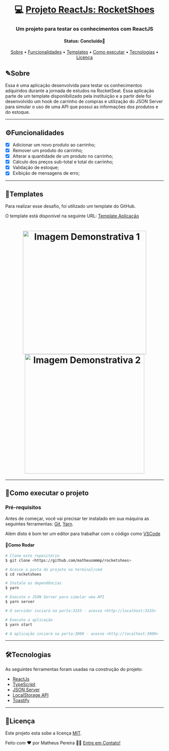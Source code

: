 <h1 align="center">
   💻 <a href="#"> Projeto ReactJs: RocketShoes </a>
</h1>

<h3 align="center">
   Um projeto para testar os conhecimentos com ReactJS
</h3>

<h4 align="center"> 
	 Status: Concluído🚀
</h4>

<p align="center">
 <a href="#sobre">Sobre</a> •
 <a href="#funcionalidades">Funcionalidades</a> •
 <a href="#templates">Templates</a> • 
 <a href="#como-executar-o-projeto">Como executar</a> • 
 <a href="#tecnologias">Tecnologias</a> • 
 <a href="#licença">Licença</a>
</p>


## ✎Sobre

Essa é uma aplicação desenvolvida para testar os conhecimentos adquiridos durante a jornada de estudos na RocketSeat. Essa aplicação parte de um template disponibilizado pela instituição e a partir dele foi desenvolvido um hook de carrinho de compras e utilização do JSON Server para simular o uso de uma API que possui as informações dos produtos e do estoque. 


---

## ⚙Funcionalidades

- [x]  Adicionar um novo produto ao carrinho;
- [x]  Remover um produto do carrinho;
- [x]  Alterar a quantidade de um produto no carrinho;
- [x]  Cálculo dos preços sub-total e total do carrinho;
- [x]  Validação de estoque;
- [x]  Exibição de mensagens de erro;

---

## 🎨Templates

Para realizar esse desafio, foi utilizado um template do GitHub.

O template está disponível na seguinte URL: [Template Aplicação](https://github.com/rocketseat-education/ignite-template-reactjs-criando-um-hook-de-carrinho-de-compras)

<h1 align="center">
  <img alt="Imagem Demonstrativa 1" title="#Img1" src="https://user-images.githubusercontent.com/33897566/168379672-f714a747-d79e-4cdc-aed5-d95ab5446355.PNG" style="width: 392px;" />
  <img alt="Imagem Demonstrativa 2" title="#Img2" src="https://user-images.githubusercontent.com/33897566/168379682-74fd5c66-5d88-464e-b50f-ad1f4309296e.PNG" style="width: 380px;" />
</h1>


---
## 🚀Como executar o projeto 

### Pré-requisitos

Antes de começar, você vai precisar ter instalado em sua máquina as seguintes ferramentas:
[Git](https://git-scm.com), [Yarn](https://yarnpkg.com/). 

Além disto é bom ter um editor para trabalhar com o código como [VSCode](https://code.visualstudio.com/)

#### 🎲Como Rodar 

```bash
# Clone este repositório
$ git clone <https://github.com/matheusmmmp/rocketshoes>

# Acesse a pasta do projeto no terminal/cmd
$ cd rocketshoes

# Instale as dependências
$ yarn

# Execute o JSON Server para simular uma API 
$ yarn server

# O servidor inciará na porta:3333 - acesse <http://localhost:3333>

# Execute a aplicação
$ yarn start

# A aplicação inciará na porta:3000 - acesse <http://localhost:3000>
```

---

## 🛠Tecnologias

As seguintes ferramentas foram usadas na construção do projeto:

-   [ReactJs](https://pt-br.reactjs.org/)
-   [TypeScript](https://www.typescriptlang.org/)
-   [JSON Server](https://github.com/typicode/json-server)
-   [LocalStorage API](https://developer.mozilla.org/pt-BR/docs/Web/API/Window/localStorage)
-   [Toastify](https://github.com/fkhadra/react-toastify#readme)

---

## 📝Licença

Este projeto esta sobe a licença [MIT](./LICENSE).

Feito com ❤️ por Matheus Pereira 👋🏽 [Entre em Contato!](www.linkedin.com/in/matheus-de-medeiros-pereira-52b245140)
